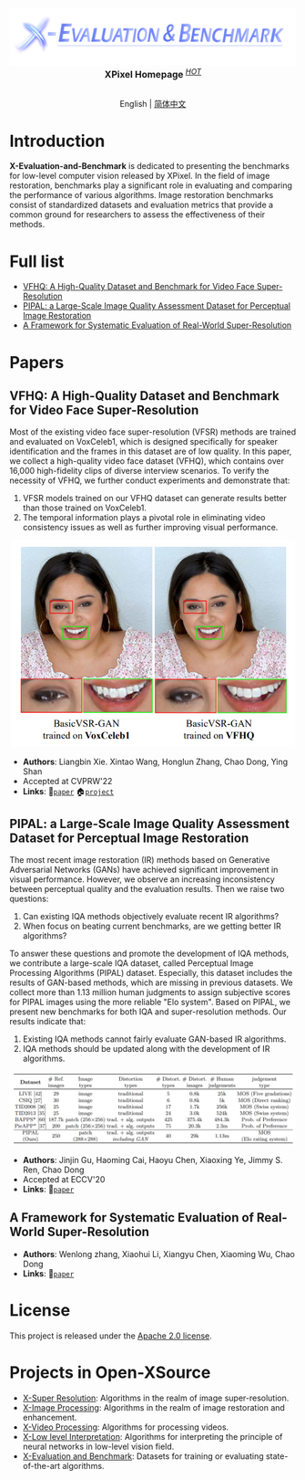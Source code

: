 <div align="center">
  <img src="assets/logo.png"/>
  <div align="center">
    <b><font size="3">XPixel Homepage</font></b>
    <sup>
      <a href="http://xpixel.group/">
        <i><font size="2">HOT</font></i>
      </a>
    </sup>
  </div>
  <div>&nbsp;</div>
</div>

<div align="center">

English | [简体中文](README_zh-CN.md)

</div>

# Introduction

**X-Evaluation-and-Benchmark** is dedicated to presenting the benchmarks for low-level computer vision released by XPixel. In the field of image restoration, benchmarks play a significant role in evaluating and comparing the performance of various algorithms. Image restoration benchmarks consist of standardized datasets and evaluation metrics that provide a common ground for researchers to assess the effectiveness of their methods. 

# Full list

- [VFHQ: A High-Quality Dataset and Benchmark for Video Face Super-Resolution](#vfhq)
- [PIPAL: a Large-Scale Image Quality Assessment Dataset for Perceptual Image Restoration](#pipal)
- [A Framework for Systematic Evaluation of Real-World Super-Resolution](#realsr_se)

# Papers

## <a name="vfhq"></a>VFHQ: A High-Quality Dataset and Benchmark for Video Face Super-Resolution

Most of the existing video face super-resolution (VFSR) methods are trained and evaluated on VoxCeleb1, which is designed specifically for speaker identification and the frames in this dataset are of low quality. In this paper, we collect a high-quality video face dataset (VFHQ), which contains over 16,000 high-fidelity clips of diverse interview scenarios. To verify the necessity of VFHQ, we further conduct experiments and demonstrate that:
1. VFSR models trained on our VFHQ dataset can generate results better than those trained on VoxCeleb1.
2. The temporal information plays a pivotal role in eliminating video consistency issues as well as further improving visual performance.

<div align="center">
  <img src="assets/vfhq.png" width="500"/>
</div>

- **Authors**: Liangbin Xie. Xintao Wang, Honglun Zhang, Chao Dong, Ying Shan
- Accepted at CVPRW'22
- **Links**: :scroll:[`paper`](https://arxiv.org/abs/2205.03409) :house:[`project`](https://liangbinxie.github.io/projects/vfhq)

## <a name="pipal"></a>PIPAL: a Large-Scale Image Quality Assessment Dataset for Perceptual Image Restoration

The most recent image restoration (IR) methods based on Generative Adversarial Networks (GANs) have achieved significant improvement in visual performance. However, we observe an increasing inconsistency between perceptual quality and the evaluation results. Then we raise two questions:
1. Can existing IQA methods objectively evaluate recent IR algorithms?
2. When focus on beating current benchmarks, are we getting better IR algorithms?

To answer these questions and promote the development of IQA methods, we contribute a large-scale IQA dataset, called Perceptual Image Processing Algorithms (PIPAL) dataset. Especially, this dataset includes the results of GAN-based methods, which are missing in previous datasets. We collect more than 1.13 million human judgments to assign subjective scores for PIPAL images using the more reliable "Elo system". Based on PIPAL, we present new benchmarks for both IQA and super-resolution methods. Our results indicate that:
1. Existing IQA methods cannot fairly evaluate GAN-based IR algorithms.
2. IQA methods should be updated along with the development of IR algorithms.

<div align="center">
  <img src="assets/pipal.png" width="700"/>
</div>

- **Authors**: Jinjin Gu, Haoming Cai, Haoyu Chen, Xiaoxing Ye, Jimmy S. Ren, Chao Dong
- Accepted at ECCV'20
- **Links**: :scroll:[`paper`](https://arxiv.org/abs/2007.12142)

## <a name="realsr_se"></a>A Framework for Systematic Evaluation of Real-World Super-Resolution

- **Authors**: Wenlong zhang, Xiaohui Li, Xiangyu Chen, Xiaoming Wu, Chao Dong
- **Links**: :scroll:[`paper`](TODO)

# License

This project is released under the [Apache 2.0 license](LICENSE).

# Projects in Open-XSource

- [X-Super Resolution](https://github.com/XPixelGroup/X-Super-Resolution): Algorithms in the realm of image super-resolution.
- [X-Image Processing](https://github.com/XPixelGroup/X-Image-Processing): Algorithms in the realm of image restoration and enhancement.
- [X-Video Processing](https://github.com/XPixelGroup/X-Video-Processing): Algorithms for processing videos.
- [X-Low level Interpretation](https://github.com/XPixelGroup/X-Low-level-Interpretation): Algorithms for interpreting the principle of neural networks in low-level vision field.
- [X-Evaluation and Benchmark](https://github.com/XPixelGroup/X-Evaluation-and-Benchmark): Datasets for training or evaluating state-of-the-art algorithms.
